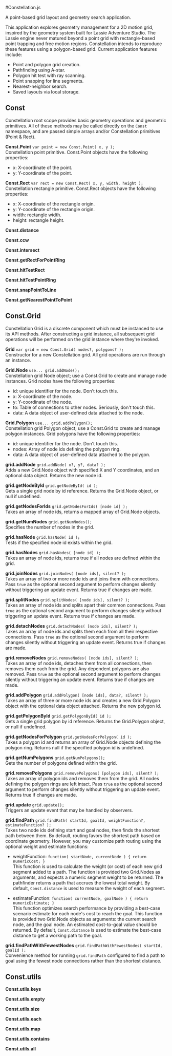 #Constellation.js

A point-based grid layout and geometry search application.

This application explores geometry management for a 2D motion grid, inspired by the geometry system built for Lassie Adventure Studio. The Lassie engine never matured beyond a point grid with rectangle-based point trapping and free motion regions. Constellation intends to reproduce these features using a polygon-based grid. Current application features include:

 - Point and polygon grid creation.
 - Pathfinding using A-star.
 - Polygon hit test with ray scanning.
 - Point snapping for line segments.
 - Nearest-neighbor search.
 - Saved layouts via local storage.

## Const

Constellation root scope provides basic geometry operations and geometric primitives. All of these methods may be called directly on the `Const` namespace, and are passed simple arrays and/or Constellation primitives (Point & Rect).

**Const.Point** `var point = new Const.Point( x, y );`  
Constellation point primitive. Const.Point objects have the following properties:

- x: X-coordinate of the point.
- y: Y-coordinate of the point.

**Const.Rect** `var rect = new Const.Rect( x, y, width, height );`  
Constellation rectangle primitive. Const.Rect objects have the following properties:

- x: X-coordinate of the rectangle origin.
- y: Y-coordinate of the rectangle origin.
- width: rectangle width.
- height: rectangle height.

**Const.distance**

**Const.ccw**

**Const.intersect**

**Const.getRectForPointRing**

**Const.hitTestRect**

**Const.hitTestPointRing**

**Const.snapPointToLine**

**Const.getNearestPointToPoint**

## Const.Grid

Constellation Grid is a discrete component which must be instanced to use its API methods. After constructing a grid instance, all subsequent grid operations will be performed on the grid instance where they're invoked.

**Grid** `var grid = new Const.Grid( nodes?, polygons? );`  
Constructor for a new Constellation grid. All grid operations are run through an instance.

**Grid.Node** `use... grid.addNode();`  
Constellation grid Node object; use a Const.Grid to create and manage node instances. Grid nodes have the following properties:

- id: unique identifier for the node. Don't touch this.
- x: X-coordinate of the node.
- y: Y-coordinate of the node.
- to: Table of connections to other nodes. Seriously, don't touch this.
- data: A data object of user-defined data attached to the node.

**Grid.Polygon** `use... grid.addPolygon();`  
Constellation grid Polygon object; use a Const.Grid to create and manage polygon instances. Grid polygons have the following properties:

- id: unique identifier for the node. Don't touch this.
- nodes: Array of node ids defining the polygon ring.
- data: A data object of user-defined data attached to the polygon.

**grid.addNode** `grid.addNode( x?, y?, data? );`  
Adds a new Grid.Node object with specified X and Y coordinates, and an optional data object. Returns the new node id.

**grid.getNodeById** `grid.getNodeById( id );`  
Gets a single grid node by id reference. Returns the Grid.Node object, or null if undefined.

**grid.getNodesForIds** `grid.getNodesForIds( [node id] );`  
Takes an array of node ids, returns a mapped array of Grid.Node objects.

**grid.getNumNodes** `grid.getNumNodes();`  
Specifies the number of nodes in the grid.

**grid.hasNode** `grid.hasNode( id );`  
Tests if the specified node id exists within the grid.

**grid.hasNodes** `grid.hasNodes( [node id] );`  
Takes an array of node ids, returns true if all nodes are defined within the grid.

**grid.joinNodes** `grid.joinNodes( [node ids], silent? );`  
Takes an array of two or more node ids and joins them with connections. Pass `true` as the optional second argument to perform changes silently without triggering an update event. Returns true if changes are made.

**grid.splitNodes** `grid.splitNodes( [node ids], silent? );`  
Takes an array of node ids and splits apart their common connections. Pass `true` as the optional second argument to perform changes silently without triggering an update event. Returns true if changes are made.

**grid.detachNodes** `grid.detachNodes( [node ids], silent? );`  
Takes an array of node ids and splits them each from all their respective connections. Pass `true` as the optional second argument to perform changes silently without triggering an update event. Returns true if changes are made.

**grid.removeNodes** `grid.removeNodes( [node ids], silent? );`  
Takes an array of node ids, detaches them from all connections, then removes them each from the grid. Any dependent polygons are also removed. Pass `true` as the optional second argument to perform changes silently without triggering an update event. Returns true if changes are made.

**grid.addPolygon** `grid.addPolygon( [node ids], data?, silent? );`  
Takes an array of three or more node ids and creates a new Grid.Polygon object with the optional data object attached. Returns the new polygon id.

**grid.getPolygonById** `grid.getPolygonById( id );`  
Gets a single grid polygon by id reference. Returns the Grid.Polygon object, or null if undefined.

**grid.getNodesForPolygon** `grid.getNodesForPolygon( id );`  
Takes a polygon id and returns an array of Grid.Node objects defining the polygon ring. Returns null if the specified polygon id is undefined.

**grid.getNumPolygons** `grid.getNumPolygons();`  
Gets the number of polygons defined within the grid.

**grid.removePolygons** `grid.removePolygons( [polygon ids], silent? );`  
Takes an array of polygon ids and removes them from the grid. All nodes defining the polygon rings are left intact. Pass `true` as the optional second argument to perform changes silently without triggering an update event. Returns true if changes are made.

**grid.update** `grid.update();`  
Triggers an update event that may be handled by observers.

**grid.findPath** `grid.findPath( startId, goalId, weightFunction?, estimateFunction? );`  
Takes two node ids defining start and goal nodes, then finds the shortest path between them. By default, routing favors the shortest path based on coordinate geometry. However, you may customize path routing using the optional weight and estimate functions:

 - weightFunction: `function( startNode, currentNode ) { return numericCost; }`  
This function is used to calculate the weight (or cost) of each new grid segment added to a path. The function is provided two Grid.Nodes as arguments, and expects a numeric segment weight to be returned. The pathfinder returns a path that accrues the lowest total weight. By default, `Const.distance` is used to measure the weight of each segment.

 - estimateFunction: `function( currentNode, goalNode ) { return numericEstimate; }`  
This function optimizes search performance by providing a best-case scenario estimate for each node's cost to reach the goal. This function is provided two Grid.Node objects as arguments: the current search node, and the goal node. An estimated cost-to-goal value should be returned. By default, `Const.distance` is used to estimate the best-case distance to get a working path to the goal.

**grid.findPathWithFewestNodes** `grid.findPathWithFewestNodes( startId, goalId );`  
Convenience method for running `grid.findPath` configured to find a path to goal using the fewest node connections rather than the shortest distance.

## Const.utils

**Const.utils.keys**

**Const.utils.empty**

**Const.utils.size**

**Const.utils.each**

**Const.utils.map**

**Const.utils.contains**

**Const.utils.all**
